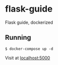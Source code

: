 # flask-guide

Flask guide, dockerized

## Running

```
$ docker-compose up -d
```

Visit at [localhost:5000](http://localhost:5000)
